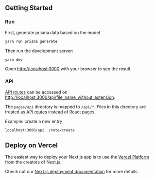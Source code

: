 ## Getting Started

### Run

First, generate prisma data based on the model

```bash
yarn run prisma generate
```

Then run the development server:

```bash
yarn dev
```

Open [http://localhost:3000](http://localhost:3000) with your browser to see the result.

### API

[API routes](https://nextjs.org/docs/api-routes/introduction) can be accessed on [http://localhost:3000/api/file_name_without_extension](http://localhost:3000/api/hello). <br>

The `pages/api` directory is mapped to `/api/*`. Files in this directory are treated as [API routes](https://nextjs.org/docs/api-routes/introduction) instead of React pages.

Example: create a new entry

```bash
localhost:3000/api  /note/create
```

## Deploy on Vercel

The easiest way to deploy your Next.js app is to use the [Vercel Platform](https://vercel.com/new?utm_medium=default-template&filter=next.js&utm_source=create-next-app&utm_campaign=create-next-app-readme) from the creators of Next.js.

Check out our [Next.js deployment documentation](https://nextjs.org/docs/deployment) for more details.
